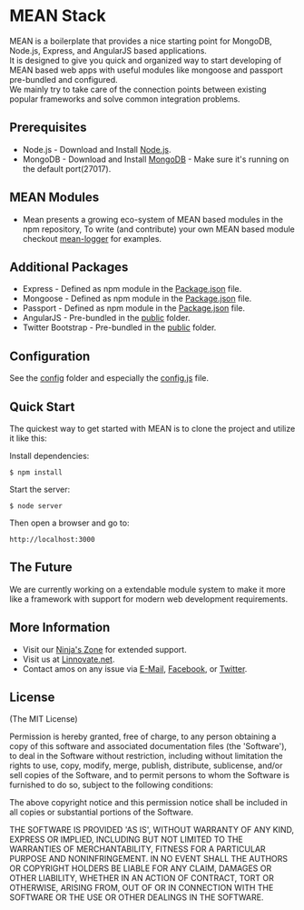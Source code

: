 # MEAN Stack

MEAN is a boilerplate that provides a nice starting point for MongoDB, Node.js, Express, and AngularJS based applications.  
It is designed to give you quick and organized way to start developing of MEAN based web apps with useful modules like mongoose and passport pre-bundled and configured.  
We mainly try to take care of the connection points between existing popular frameworks and solve common integration problems.  

## Prerequisites
* Node.js - Download and Install [Node.js](http://www.nodejs.org/).
* MongoDB - Download and Install [MongoDB](http://www.mongodb.org/) - Make sure it's running on the default port(27017).

## MEAN Modules
* Mean presents a growing eco-system of MEAN based modules in the npm repository, To write (and contribute) your own MEAN based module checkout [mean-logger](https://npmjs.org/package/mean-logger) for examples.


## Additional Packages
* Express - Defined as npm module in the [Package.json](package.json) file.
* Mongoose - Defined as npm module in the [Package.json](package.json) file.
* Passport - Defined as npm module in the [Package.json](package.json) file.
* AngularJS - Pre-bundled in the [public](public/) folder.
* Twitter Bootstrap - Pre-bundled in the [public](public/) folder.

## Configuration
See the [config](config/) folder and especially the [config.js](config/config.js) file.

## Quick Start

 The quickest way to get started with MEAN is to clone the project and utilize it like this:

 Install dependencies:

    $ npm install

 Start the server:

    $ node server
 
 Then open a browser and go to:
    
    http://localhost:3000
    
## The Future
  We are currently working on a extendable module system to make it more like a framework with support for modern web development requirements.
  

## More Information

  * Visit our [Ninja's Zone](http://www.meanleanstartupmachine.com/) for extended support.
  * Visit us at [Linnovate.net](http://www.linnovate.net/).
  * Contact amos on any issue via [E-Mail](mailto:mail@amoshaviv.com), [Facebook](http://www.facebook.com/amoshaviv), or [Twitter](http://www.twitter.com/amoshaviv).

## License

(The MIT License)

Permission is hereby granted, free of charge, to any person obtaining
a copy of this software and associated documentation files (the
'Software'), to deal in the Software without restriction, including
without limitation the rights to use, copy, modify, merge, publish,
distribute, sublicense, and/or sell copies of the Software, and to
permit persons to whom the Software is furnished to do so, subject to
the following conditions:

The above copyright notice and this permission notice shall be
included in all copies or substantial portions of the Software.

THE SOFTWARE IS PROVIDED 'AS IS', WITHOUT WARRANTY OF ANY KIND,
EXPRESS OR IMPLIED, INCLUDING BUT NOT LIMITED TO THE WARRANTIES OF
MERCHANTABILITY, FITNESS FOR A PARTICULAR PURPOSE AND NONINFRINGEMENT.
IN NO EVENT SHALL THE AUTHORS OR COPYRIGHT HOLDERS BE LIABLE FOR ANY
CLAIM, DAMAGES OR OTHER LIABILITY, WHETHER IN AN ACTION OF CONTRACT,
TORT OR OTHERWISE, ARISING FROM, OUT OF OR IN CONNECTION WITH THE
SOFTWARE OR THE USE OR OTHER DEALINGS IN THE SOFTWARE.
